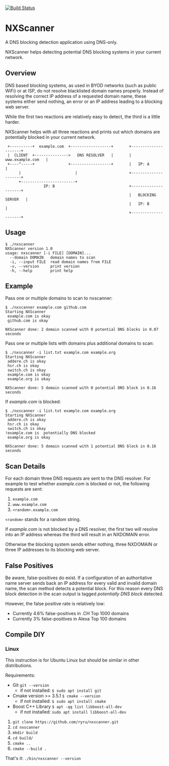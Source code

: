 [![Build Status](https://travis-ci.org/ryru/nxscanner.svg?branch=master)](https://travis-ci.org/ryru/nxscanner.svg?branch=master)


# NXScanner

A DNS blocking detection application using DNS-only.

NXScanner helps detecting potential DNS blocking systems in your current network.


## Overview

DNS based blocking systems, as used in BYOD networks (such as public WiFi) or at ISP, do not resolve blacklisted domain names properly. Instead of resolving the correct IP address of a requested domain name, these systems either send nothing, an error or an IP address leading to a blocking web server.

While the first two reactions are relatively easy to detect, the third is a little harder.

NXScanner helps with all three reactions and prints out which domains are potentially blocked in your current network.

    
     +----------+  example.com  +------------------+       +---------------------+
     |  CLIENT  +--------------->   DNS RESOLVER   |       |   www.example.com   |
     +----^-----+               +------------------+       |   IP: A             |
          |                        |                       +---------------------+
          +------------------------+
                     IP: B                                 +---------------------+
                                                           |   BLOCKING SERVER   |
                                                           |   IP: B             |
                                                           +---------------------+




## Usage

    $ ./nxscanner 
    NXScanner version 1.0
    usage: nxscanner [-i FILE] [DOMAIN]...
      --domain DOMAIN	domain names to scan
      -i, --input FILE	read domain names from FILE
      -v, --version		print version
      -h, --help		print help
    

## Example

Pass one or multiple domains to scan to nxscanner:

    $ ./nxscanner example.com github.com
    Starting NXScanner
     example.com is okay
     github.com is okay
    
    NXScanner done: 2 domain scanned with 0 potential DNS blocks in 0.07 seconds


Pass one or multiple lists with domains plus additional domains to scan:

    $ ./nxscanner -i list.txt example.com example.org
    Starting NXScanner
     addere.ch is okay
     hsr.ch is okay
     switch.ch is okay
     example.com is okay
     example.org is okay
    
    NXScanner done: 5 domain scanned with 0 potential DNS block in 0.16 seconds


If _example.com_ is blocked:

    $ ./nxscanner -i list.txt example.com example.org
    Starting NXScanner
     addere.ch is okay
     hsr.ch is okay
     switch.ch is okay
    !example.com is  potentially DNS blocked
     example.org is okay
    
    NXScanner done: 5 domain scanned with 1 potential DNS block in 0.16 seconds

## Scan Details

For each domain three DNS requests are sent to the DNS resolver. For example to test whether _example.com_ is blocked or not, the following requests are sent:

1. `example.com`
2. `www.example.com`
3. `<random>.example.com`

`<random>` stands for a random string.

If _example.com_  is not blocked by a DNS resolver, the first two will resolve into an IP address whereas the third will result in an NXDOMAIN error.

Otherwise the blocking system sends either nothing, three NXDOMAIN or three IP addresses to its blocking web server.


## False Positives

Be aware, false-positives do exist. If a configuration of an authoritative name server sends back an IP address for every valid and invalid domain name, the scan method detects a potential block. For this reason every DNS block detection in the scan output is tagged _potentially DNS block_ detected.

However, the false positive rate is relatively low:

- Currently 4.6% false-positives in .CH Top 1000 domains
- Currently 3% false-positives in Alexa Top 100 domains


## Compile DIY

### Linux
This instruction is for Ubuntu Linux but should be similar in other distributions.

Requirements:

- Git `git --version`
  - if not installed: `$ sudo apt install git`
- Cmake version >= 3.5.1 `$ cmake --version`
  - if not installed: `$ sudo apt install cmake`
- Boost C++ Library `$ apt -qq list libboost-all-dev`
  - if not installed: `sudo apt install libboost-all-dev`

1. `git clone https://github.com/ryru/nxscanner.git`
2. `cd nxscanner`
3. `mkdir build`
4. `cd build/`
5. `cmake ..`
6. `cmake --build .`

That's it: `./bin/nxscanner --version`
